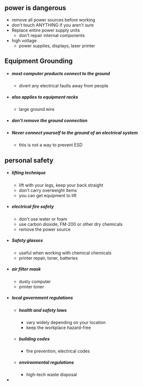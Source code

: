 ## power is dangerous
- remove all power sources before working
- don't touch ANYTHING if you aren't sure
- Replace entire power supply units
	- don't repair internal components
- high voltage 
	- power supplies, displays, laser printer

## Equipment Grounding
- ##### most computer products connect to the ground
	- divert any electrical faults away from people
- ##### also applies to equipment racks
	- large ground wire
- ##### don't remove the ground connection
- ##### Never connect yourself to the ground of an electrical system
	- this is not a way to prevent ESD

## personal safety
- ##### lifting technique
	- lift with your legs, keep your back straight
	- don't carry overweight items
	- you can get equipment to lift
- ##### electrical fire safety 
	- don't use water or foam
	- use carbon dioxide, FM-200 or other dry chemicals
	- remove the power source
- ##### Safety glasses
	- useful when working with chemical chemicals
	- printer repair, toner, batteries
- ##### air filter mask
	- dusty computer 
	- printer toner
- ##### local government regulations
	- ##### health and safety laws
		- vary widely depending on your location 
		- keep the workplace hazard-free
	- ##### building codes
		- fire prevention, electrical codes
	- ##### environmental regulations 
		- high-tech waste disposal
- 